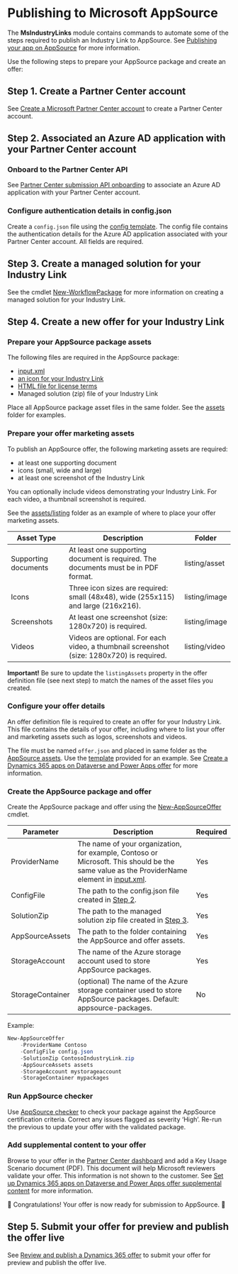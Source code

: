 # Publishing to Microsoft AppSource

The **MsIndustryLinks** module contains commands to automate some of the steps required to publish an Industry Link to AppSource. See [Publishing your app on AppSource](https://learn.microsoft.com/en-us/power-platform/developer/appsource/publish-app) for more information.

Use the following steps to prepare your AppSource package and create an offer:

## Step 1. Create a Partner Center account

See [Create a Microsoft Partner Center account](https://learn.microsoft.com/en-us/power-platform/developer/appsource/register-microsoft-partner-network) to create a Partner Center account.

## Step 2. Associated an Azure AD application with your Partner Center account

### Onboard to the Partner Center API

See [Partner Center submission API onboarding](https://learn.microsoft.com/en-us/partner-center/marketplace/submission-api-onboard) to associate an Azure AD application with your Partner Center account.

### Configure authentication details in config.json

Create a `config.json` file using the [config template](config.json.tmpl). The config file contains the authentication details for the Azure AD application associated with your Partner Center account. All fields are required.

## Step 3. Create a managed solution for your Industry Link

See the cmdlet [New-WorkflowPackage](../../templates/package/New-WorkflowPackage.md) for more information on creating a managed solution for your Industry Link.

## Step 4. Create a new offer for your Industry Link

### Prepare your AppSource package assets

The following files are required in the AppSource package:

- [input.xml](https://learn.microsoft.com/en-us/power-platform/developer/appsource/create-package-app#create-inputxml-file)
- [an icon for your Industry Link](https://learn.microsoft.com/en-us/power-platform/developer/appsource/create-package-app#create-an-icon-for-your-appsource-package)
- [HTML file for license terms](https://learn.microsoft.com/en-us/power-platform/developer/appsource/create-package-app#create-an-html-file-for-license-terms)
- Managed solution (zip) file of your Industry Link

Place all AppSource package asset files in the same folder. See the [assets](assets) folder for examples.

### Prepare your offer marketing assets

To publish an AppSource offer, the following marketing assets are required:

- at least one supporting document
- icons (small, wide and large)
- at least one screenshot of the Industry Link

You can optionally include videos demonstrating your Industry Link. For each video, a thumbnail screenshot is required.

See the [assets/listing](assets/listing) folder as an example of where to place your offer marketing assets.

| Asset Type           | Description                                                                               | Folder        |
| -------------------- | ----------------------------------------------------------------------------------------- | ------------- |
| Supporting documents | At least one supporting document is required. The documents must be in PDF format.        | listing/asset |
| Icons                | Three icon sizes are required: small (48x48), wide (255x115) and large (216x216).         | listing/image |
| Screenshots          | At least one screenshot (size: 1280x720) is required.                                     | listing/image |
| Videos               | Videos are optional. For each video, a thumbnail screenshot (size: 1280x720) is required. | listing/video |

**Important!** Be sure to update the `listingAssets` property in the offer definition file (see next step) to match the names of the asset files you created.

### Configure your offer details

An offer definition file is required to create an offer for your Industry Link. This file contains the details of your offer, including where to list your offer and marketing assets such as logos, screenshots and videos.

The file must be named `offer.json` and placed in same folder as the [AppSource assets](#prepare-your-appsource-package-assets). Use the [template](assets/offer.json.tmpl) provided for an example. See [Create a Dynamics 365 apps on Dataverse and Power Apps offer](https://learn.microsoft.com/en-us/partner-center/marketplace/dynamics-365-customer-engage-offer-setup) for more information.

### Create the AppSource package and offer

Create the AppSource package and offer using the [New-AppSourceOffer](New-AppSourceOffer.md) cmdlet.

| Parameter        | Description                                                                                                                                                   | Required |
| ---------------- | ------------------------------------------------------------------------------------------------------------------------------------------------------------- | -------- |
| ProviderName     | The name of your organization, for example, Contoso or Microsoft. This should be the same value as the ProviderName element in [input.xml](assets/input.xml). | Yes      |
| ConfigFile       | The path to the config.json file created in [Step 2](#step-2-associated-an-azure-ad-application-with-your-partner-center-account).                            | Yes      |
| SolutionZip      | The path to the managed solution zip file created in [Step 3](#step-3-create-a-managed-solution-for-your-industry-link).                                      | Yes      |
| AppSourceAssets  | The path to the folder containing the AppSource and offer assets.                                                                                             | Yes      |
| StorageAccount   | The name of the Azure storage account used to store AppSource packages.                                                                                       | Yes      |
| StorageContainer | (optional) The name of the Azure storage container used to store AppSource packages. Default: appsource-packages.                                             | No       |

Example:

```powershell
New-AppSourceOffer
    -ProviderName Contoso
    -ConfigFile config.json
    -SolutionZip ContosoIndustryLink.zip
    -AppSourceAssets assets
    -StorageAccount mystorageaccount
    -StorageContainer mypackages
```

### Run AppSource checker

Use [AppSource checker](https://isvstudio.powerapps.com/checker) to check your package against the AppSource certification criteria. Correct any issues flagged as severity ‘High’. Re-run the previous to update your offer with the validated package.

### Add supplemental content to your offer

Browse to your offer in the [Partner Center dashboard](https://partner.microsoft.com/en-us/dashboard) and add a Key Usage Scenario document (PDF). This document will help Microsoft reviewers validate your offer. This information is not shown to the customer. See [Set up Dynamics 365 apps on Dataverse and Power Apps offer supplemental content](https://go.microsoft.com/fwlink/?linkid=2163505) for more information.

🎉 Congratulations! Your offer is now ready for submission to AppSource. 🎉

## Step 5. Submit your offer for preview and publish the offer live

See [Review and publish a Dynamics 365 offer](https://learn.microsoft.com/en-us/partner-center/marketplace/dynamics-365-review-publish) to submit your offer for preview and publish the offer live.
